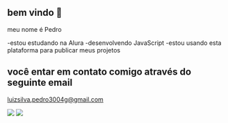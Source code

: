 ## bem vindo 🙂

meu nome é Pedro

-estou estudando na Alura
-desenvolvendo JavaScript
-estou usando esta plataforma para publicar meus projetos

## você entar em contato comigo através do seguinte email 

luizsilva.pedro3004g@gmail.com


![](https://media1.tenor.com/m/MuZoNQMrfcgAAAAd/linda-morena.gif)  ![](https://media1.tenor.com/m/HQrTdqoTF9YAAAAC/strong-woman-lea-schreiner.gif)
